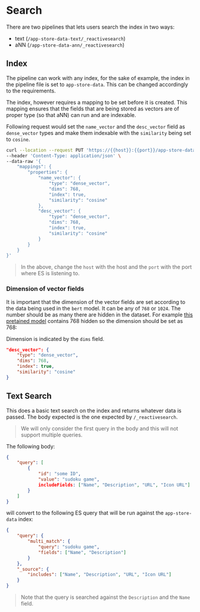 # Search

There are two pipelines that lets users search the index in two ways:

- text (`/app-store-data-text/_reactivesearch`)
- aNN (`/app-store-data-ann/_reactivesearch`)


## Index

The pipeline can work with any index, for the sake of example, the index in the pipeline file is set to `app-store-data`. This can be changed accordingly to the requirements.

The index, however requires a mapping to be set before it is created. This mapping ensures that the fields that are being stored as vectors are of proper type (so that aNN) can run and are indexable.

Following request would set the `name_vector` and the `desc_vector` field as `dense_vector` types and make them indexable with the `similarity` being set to `cosine`.

```sh
curl --location --request PUT 'https://{{host}}:{{port}}/app-store-data' \
--header 'Content-Type: application/json' \
--data-raw '{
    "mappings": {
        "properties": {
            "name_vector": {
                "type": "dense_vector",
                "dims": 768,
                "index": true,
                "similarity": "cosine"
            },
            "desc_vector": {
                "type": "dense_vector",
                "dims": 768,
                "index": true,
                "similarity": "cosine"
            }
        }
    }
}'
```

> In the above, change the `host` with the host and the `port` with the port where ES is listening to.

### Dimension of vector fields

It is important that the dimension of the vector fields are set according to the data being used in the `bert` model. It can be any of `768` or `1024`. The number should be as many there are hidden in the dataset. For example [this pretained model]() contains 768 hidden so the dimension should be set as 768:

Dimension is indicated by the `dims` field.

```json
"desc_vector": {
    "type": "dense_vector",
    "dims": 768,
    "index": true,
    "similarity": "cosine"
}
```

## Text Search

This does a basic text search on the index and returns whatever data is passed. The body expected is the one expected by `/_reactivesearch`.

> We will only consider the first query in the body and this will not support multiple queries.

The following body:

```json
{
    "query": [
        {
            "id": "some ID",
            "value": "sudoku game",
            includeFields: ["Name", "Description", "URL", "Icon URL"]
        }
    ]
}
```

will convert to the following ES query that will be run against the `app-store-data` index:

```json
{
    "query": {
        "multi_match": {
            "query": "sudoku game",
            "fields": ["Name", "Description"]
        }
    },
    "_source": {
        "includes": ["Name", "Description", "URL", "Icon URL"]
    }
}
```

> Note that the query is searched against the `Description` and the `Name` field.